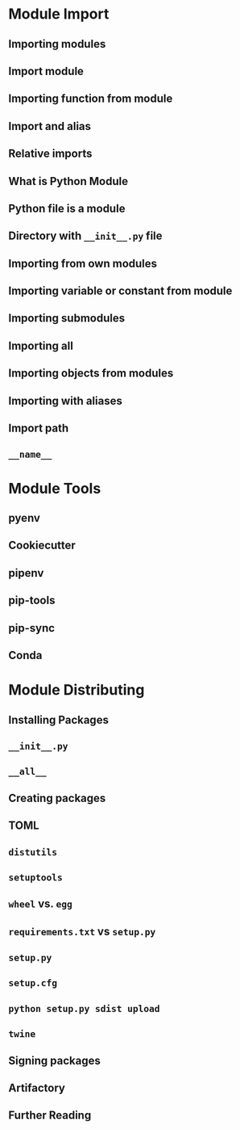 

Module Import
=============

Importing modules
-----------------

Import module
-------------

Importing function from module
------------------------------

Import and alias
----------------

Relative imports
----------------

What is Python Module
---------------------

Python file is a module
-----------------------

Directory with ``__init__.py`` file
-----------------------------------

Importing from own modules
--------------------------

Importing variable or constant from module
------------------------------------------

Importing submodules
--------------------

Importing all
-------------

Importing objects from modules
------------------------------

Importing with aliases
----------------------

Import path
-----------

``__name__``
------------




Module Tools
============

pyenv
-----

Cookiecutter
------------

pipenv
------

pip-tools
---------

pip-sync
--------

Conda
-----




Module Distributing
===================

Installing Packages
-------------------

``__init__.py``
---------------

``__all__``
-----------

Creating packages
-----------------

TOML
----

``distutils``
-------------

``setuptools``
--------------

``wheel`` vs. ``egg``
---------------------

``requirements.txt`` vs ``setup.py``
------------------------------------

``setup.py``
------------

``setup.cfg``
-------------

``python setup.py sdist upload``
--------------------------------

``twine``
---------

Signing packages
----------------

Artifactory
-----------

Further Reading
---------------


